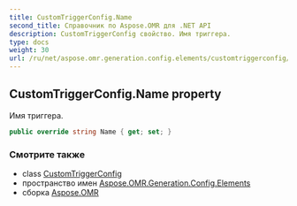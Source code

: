 ```yaml
---
title: CustomTriggerConfig.Name
second_title: Справочник по Aspose.OMR для .NET API
description: CustomTriggerConfig свойство. Имя триггера.
type: docs
weight: 30
url: /ru/net/aspose.omr.generation.config.elements/customtriggerconfig/name/
---
```

## CustomTriggerConfig.Name property

Имя триггера.

```csharp
public override string Name { get; set; }
```

### Смотрите также

* class [CustomTriggerConfig](../)
* пространство имен [Aspose.OMR.Generation.Config.Elements](../../customtriggerconfig/)
* сборка [Aspose.OMR](../../../)



